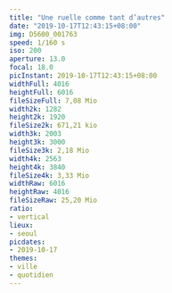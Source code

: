 ```yaml
---
title: "Une ruelle comme tant d’autres"
date: "2019-10-17T12:43:15+08:00"
img: D5600_001763
speed: 1/160 s
iso: 200
aperture: 13.0
focal: 18.0
picInstant: 2019-10-17T12:43:15+08:00
widthFull: 4016
heightFull: 6016
fileSizeFull: 7,08 Mio
width2k: 1282
height2k: 1920
fileSize2k: 671,21 kio
width3k: 2003
height3k: 3000
fileSize3k: 2,18 Mio
width4k: 2563
height4k: 3840
fileSize4k: 3,33 Mio
widthRaw: 6016
heightRaw: 4016
fileSizeRaw: 25,20 Mio
ratio:
- vertical
lieux:
- seoul
picdates:
- 2019-10-17
themes:
- ville
- quotidien
---
```


